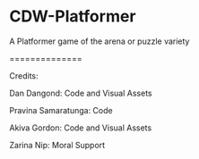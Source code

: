 CDW-Platformer
==============

A Platformer game of the arena or puzzle variety

==============

Credits: 

Dan Dangond: Code and Visual Assets

Pravina Samaratunga: Code

Akiva Gordon: Code and Visual Assets

Zarina Nip: Moral Support
